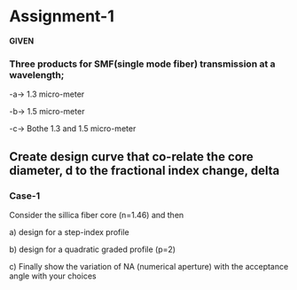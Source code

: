 # Assignment-1 

**GIVEN**

### Three products for SMF(single mode fiber) transmission at a wavelength;

-a-> 1.3 micro-meter

-b-> 1.5 micro-meter

-c-> Bothe 1.3 and 1.5 micro-meter

## Create design curve that co-relate the core diameter, d to the fractional index change, delta

### Case-1

Consider the sillica fiber core (n=1.46) and then 

a) design for a step-index profile

b) design for a quadratic graded profile (p=2)

c) Finally show the  variation of NA (numerical aperture) with the acceptance angle with your choices
